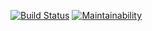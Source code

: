 [![Build Status](https://travis-ci.org/AlfieDarko/Hipster-Coffeeshop.svg?branch=devTillClass)](https://travis-ci.org/AlfieDarko/Hipster-Coffeeshop)
[![Maintainability](https://api.codeclimate.com/v1/badges/2970c8c7a9e776e19e83/maintainability)](https://codeclimate.com/github/AlfieDarko/Hipster-Coffeeshop/maintainability)